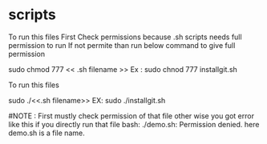 # scripts

To run this files
First Check permissions because .sh scripts needs full permission to run
If not permite than run below command to give full permission

sudo chmod 777 << .sh filename >>
Ex : sudo chnod 777 installgit.sh

To run this files

sudo ./<<.sh filename>>
EX: sudo ./installgit.sh

#NOTE : First mustly check permission of that file other wise you got error like this if you directly run that file
bash: ./demo.sh: Permission denied.
here demo.sh is a file name.
